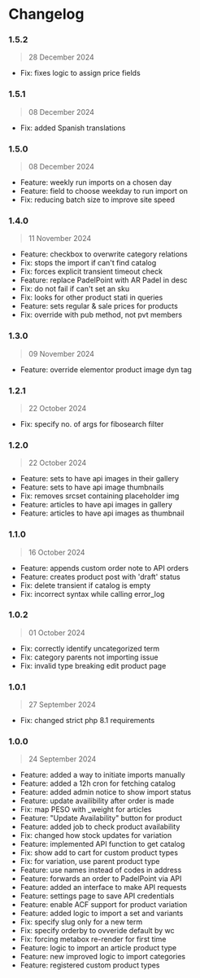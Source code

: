 # Changelog

### 1.5.2

> 28 December 2024

- Fix: fixes logic to assign price fields

### 1.5.1

> 08 December 2024

- Fix: added Spanish translations

### 1.5.0

> 08 December 2024

- Feature: weekly run imports on a chosen day
- Feature: field to choose weekday to run import on
- Fix: reducing batch size to improve site speed

### 1.4.0

> 11 November 2024

- Feature: checkbox to overwrite category relations
- Fix: stops the import if can't find catalog
- Fix: forces explicit transient timeout check
- Feature: replace PadelPoint with AR Padel in desc
- Fix: do not fail if can't set an sku
- Fix: looks for other product stati in queries
- Feature: sets regular & sale prices for products
- Fix: override with pub method, not pvt members

### 1.3.0

> 09 November 2024

- Feature: override elementor product image dyn tag

### 1.2.1

> 22 October 2024

- Fix: specify no. of args for fibosearch filter

### 1.2.0

> 22 October 2024

- Feature: sets to have api images in their gallery
- Feature: sets to have api image thumbnails
- Fix: removes srcset containing placeholder img
- Feature: articles to have api images in gallery
- Feature: articles to have api images as thumbnail

### 1.1.0

> 16 October 2024

- Feature: appends custom order note to API orders
- Feature: creates product post with 'draft' status
- Fix: delete transient if catalog is empty
- Fix: incorrect syntax while calling error_log

### 1.0.2

> 01 October 2024

- Fix: correctly identify uncategorized term
- Fix: category parents not importing issue
- Fix: invalid type breaking edit product page

### 1.0.1

> 27 September 2024

- Fix: changed strict php 8.1 requirements

### 1.0.0

> 24 September 2024

- Feature: added a way to initiate imports manually
- Feature: added a 12h cron for fetching catalog
- Feature: added admin notice to show import status
- Feature: update availibility after order is made
- Fix: map PESO with _weight for articles
- Feature: "Update Availability" button for product
- Feature: added job to check product availability
- Fix: changed how stock updates for variation
- Feature: implemented API function to get catalog
- Fix: show add to cart for custom product types
- Fix: for variation, use parent product type
- Feature: use names instead of codes in address
- Feature: forwards an order to PadelPoint via API
- Feature: added an interface to make API requests
- Feature: settings page to save API credentials
- Feature: enable ACF support for product variation
- Feature: added logic to import a set and variants
- Fix: specify slug only for a new term
- Fix: specify orderby to ovveride default by wc
- Fix: forcing metabox re-render for first time
- Feature: logic to import an article product type
- Feature: new improved logic to import categories
- Feature: registered custom product types
